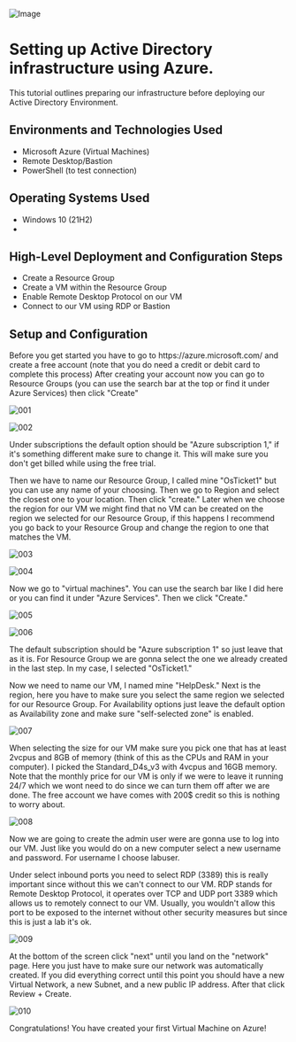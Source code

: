 <p align="center">
  
![Image](https://github.com/user-attachments/assets/ad8da1a3-4fff-4af2-bd17-cdd14d39da67)


<h1> Setting up Active Directory infrastructure using Azure. </h1>
This tutorial outlines preparing our infrastructure before deploying our Active Directory Environment. <br />




<h2>Environments and Technologies Used</h2>

- Microsoft Azure (Virtual Machines)
- Remote Desktop/Bastion
- PowerShell (to test connection) 

<h2>Operating Systems Used </h2>

- Windows 10 (21H2)
- 

<h2>High-Level Deployment and Configuration Steps</h2>

- Create a Resource Group
- Create a VM within the Resource Group 
- Enable Remote Desktop Protocol on our VM
- Connect to our VM using RDP or Bastion

<h2>Setup and Configuration</h2>

<p> Before you get started you have to go to https://azure.microsoft.com/ and create a free account (note that you do need a credit or debit card to complete this process)
After creating your account now you can go to Resource Groups (you can use the search bar at the top or find it under Azure Services)
then click "Create"


![001](https://github.com/user-attachments/assets/6dda2e94-82ff-4db6-9660-a0d75206cbe3)





![002](https://github.com/user-attachments/assets/9bd5e2e1-deaa-4de8-b5cc-8ca7ac33bd03)


<p>Under subscriptions the default option should be "Azure subscription 1," if it's something different make sure to change it. This will make sure you don't get billed while using the free trial. 

<p>Then we have to name our Resource Group, I called mine "OsTicket1" but you can use any name of your choosing. Then we go to Region and select the closest one to your location. Then click "create." Later when we choose the region for our VM we might find that no VM can be created on the region we selected for our Resource Group, if this happens I recommend you go back to your Resource Group and change the region to one that matches the VM. 




![003](https://github.com/user-attachments/assets/218abedc-eb1e-4046-8ede-248c2b3bc800) 





![004](https://github.com/user-attachments/assets/6ccabd16-6c79-420d-b3c3-a8e6d6348756)

Now we go to "virtual machines". You can use the search bar like I did here or you can find it under "Azure Services". Then we click "Create." 

![005](https://github.com/user-attachments/assets/fd42beb4-34c7-44be-998d-2986bdca93df)



![006](https://github.com/user-attachments/assets/1260ce6d-17ef-4761-835a-5a433920003d)

<p>The default subscription should be "Azure subscription 1" so just leave that as it is. For Resource Group we are gonna select the one we already created in the last step. In my case, I selected "OsTicket1."
<p>Now we need to name our VM, I named mine "HelpDesk."
Next is the region, here you have to make sure you select the same region we selected for our Resource Group. For Availability options just leave the default option as Availability zone and make sure "self-selected zone" is enabled.  </p>

![007](https://github.com/user-attachments/assets/d654ba9a-2613-4f51-a4bc-5a31220f3d41)

When selecting the size for our VM make sure you pick one that has at least 2vcpus and 8GB of memory (think of this as the CPUs and RAM in your computer). I picked the Standard_D4s_v3 with 4vcpus and 16GB memory. Note that the monthly price for our VM is only if we were to leave it running 24/7 which we wont need to do since we can turn them off after we are done. The free account we have comes with 200$ credit so this is nothing to worry about. 

![008](https://github.com/user-attachments/assets/ae1b271f-7500-42f5-90f6-196fb2485d41)

<p>Now we are going to create the admin user were are gonna use to log into our VM. Just like you would do on a new computer select a new username and password. For username I choose labuser. 
</p>
<p>Under select inbound ports you need to select RDP (3389) this is really important since without this we can't connect to our VM. RDP stands for Remote Desktop Protocol, it operates over TCP and UDP port 3389 which allows us to remotely connect to our VM. Usually, you wouldn't allow this port to be exposed to the internet without other security measures but since this is just a lab it's ok. </p>

![009](https://github.com/user-attachments/assets/e0892674-9758-4979-bfd9-961173bc30cc)

At the bottom of the screen click "next" until you land on the "network" page. Here you just have to make sure our network was automatically created. If you did everything correct until this point you should have a new Virtual Network, a new Subnet, and a new public IP address. After that click Review + Create. 

![010](https://github.com/user-attachments/assets/eba1d847-5a20-4659-a922-c6539d1e220d)

Congratulations! You have created your first Virtual Machine on Azure! 
